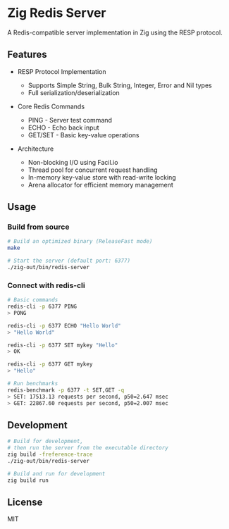 # Zig Redis Server

A Redis-compatible server implementation in Zig using the RESP protocol.

## Features

- RESP Protocol Implementation
  - Supports Simple String, Bulk String, Integer, Error and Nil types
  - Full serialization/deserialization

- Core Redis Commands
  - PING - Server test command
  - ECHO - Echo back input
  - GET/SET - Basic key-value operations

- Architecture
  - Non-blocking I/O using Facil.io
  - Thread pool for concurrent request handling
  - In-memory key-value store with read-write locking
  - Arena allocator for efficient memory management

## Usage

### Build from source

```bash
# Build an optimized binary (ReleaseFast mode)
make

# Start the server (default port: 6377)
./zig-out/bin/redis-server
```

### Connect with redis-cli

```bash
# Basic commands
redis-cli -p 6377 PING
> PONG

redis-cli -p 6377 ECHO "Hello World"
> "Hello World"

redis-cli -p 6377 SET mykey "Hello"
> OK

redis-cli -p 6377 GET mykey
> "Hello"

# Run benchmarks
redis-benchmark -p 6377 -t SET,GET -q
> SET: 17513.13 requests per second, p50=2.647 msec
> GET: 22867.60 requests per second, p50=2.007 msec
```

## Development

```bash
# Build for development,
# then run the server from the executable directory
zig build -freference-trace
./zig-out/bin/redis-server

# Build and run for development
zig build run
```

## License

MIT
